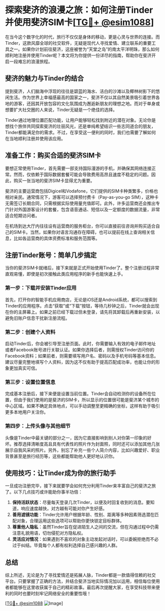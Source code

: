 # 探索斐济的浪漫之旅：如何注册Tinder并使用斐济SIM卡[[TG💪+ @esim1088](https://t.me/s/esim1088)]

在当今这个数字化的时代，旅行不仅仅是身体的移动，更是心灵与世界的连接。而Tinder，这款风靡全球的社交软件，无疑是现代人寻找爱情、建立联系的重要工具之一。如果你计划前往斐济，这座被誉为“天堂之岛”的南太平洋明珠，那么如何顺利地注册并使用Tinder呢？本文将为你提供一份详尽的指南，帮助你在斐济开启一段难忘的浪漫旅程。

## 斐济的魅力与Tinder的结合

提到斐济，人们脑海中浮现的往往是碧蓝的海水、洁白的沙滩以及椰林树影下的悠闲生活。作为世界上幸福感最高的国家之一，斐济不仅以其自然美景吸引着世界各地的游客，还因其开放包容的文化氛围成为邂逅新朋友的理想之地。而对于单身或想要扩大社交圈的人来说，Tinder无疑是一个绝佳的选择。

Tinder通过地理位置匹配功能，让用户能够轻松找到附近的潜在对象。无论你是想找个旅伴共同探索斐济的壮丽风光，还是单纯希望结识一些志同道合的朋友，Tinder都能满足你的需求。不过，在享受这一便利的同时，我们也需要了解如何在当地顺利注册并使用该应用。

## 准备工作：购买合适的斐济SIM卡

要想正常使用Tinder，首先需要一部支持国际漫游的手机，并确保其网络连接正常。然而，仅依赖于国际数据套餐可能会导致费用高昂且速度不稳定的问题。因此，购买一张当地的斐济SIM卡显得尤为重要。

斐济的主要运营商包括Digicel和Vodafone，它们提供的SIM卡种类繁多，价格也相对亲民。通常情况下，游客可以选择预付费卡（Pay-as-you-go SIM），这种卡无需签订长期合同，只需根据实际使用量充值即可。此外，许多运营商还会推出专门针对外国游客设计的套餐，包含语音通话、短信以及一定额度的数据流量，非常适合短期访问者。

在机场到达大厅内往往设有运营商的服务柜台，你可以直接前往咨询并购买适合自己的SIM卡。当然，如果你对语言沟通存在障碍，也可以提前在线上查询相关信息，比如各运营商的具体资费标准和服务范围等。

## 注册Tinder账号：简单几步搞定

当你的斐济SIM卡就绪后，接下来就是正式开始使用Tinder了。整个注册过程非常直观易懂，即使是初次接触此类应用程序的新手也能快速上手。

### 第一步：下载并安装Tinder应用

首先，打开你的智能手机应用商店，无论是iOS还是Android系统，都可以搜索到Tinder的应用程序。点击“获取”或“下载”按钮，等待几秒钟之后，Tinder就会出现在你的主屏幕上。如果之前已经下载过但未登录，请先将其卸载后再重新安装，以避免旧账户信息干扰新注册流程。

### 第二步：创建个人资料

启动Tinder后，你会被引导至注册页面。此时，你需要输入有效的电子邮件地址或者Facebook账号进行关联认证。如果你选择后者，则需授权Tinder访问你的Facebook资料；如果前者，则需要填写用户名、密码以及手机号码等基本信息。建议尽量完整地填写个人资料，因为这不仅有助于提高匹配成功率，也能让你的形象更加真实可信。

### 第三步：设置位置信息

完成基本注册后，接下来便是设置当前位置。Tinder会自动检测你的设备所在位置，但由于我们使用的是斐济的SIM卡，所以显示的位置很可能是斐济某个城市的中心区域。如果不确定具体地点，可以手动调整至更精确的坐标，这样有助于吸引更多本地用户关注你。

### 第四步：上传头像与其他细节

头像是Tinder中最关键的部分之一，因为它直接影响到别人对你第一印象的好坏。推荐选择清晰度高且具有代表性的照片作为封面照，同时还可以添加其他几张展示自我风采的照片。另外，别忘了补充一些个人简介内容，比如兴趣爱好、职业背景甚至是旅行经历等，这些都能帮助他人更好地认识你。

## 使用技巧：让Tinder成为你的旅行助手

一旦成功注册完毕，接下来就要学会如何充分利用Tinder来丰富自己的斐济之旅了。以下几点技巧或许能助你事半功倍：

1. **保持活跃状态**：尽量每天登录几次Tinder，以便及时回复收到的消息。要知道，响应速度越快，对方越有可能对你产生好感。
2. **善用滤镜功能**：Tinder允许用户根据年龄、性别、距离等多种因素筛选潜在匹配对象，合理运用这些选项可以帮助你更快锁定目标群体。
3. **尊重他人隐私**：虽然Tinder旨在促进陌生人之间的交流，但在沟通过程中仍需注意礼貌用语，切勿侵犯对方隐私权。
4. **灵活应对情况**：如果遇到不喜欢的对象主动发起对话时，可以委婉拒绝而不必过于纠结。毕竟每个人都有权利选择自己感兴趣的人群。

## 总结

综上所述，无论是为了寻找爱情还是拓展人脉，Tinder都是一款值得信赖的社交平台。只要掌握了正确的方法，并结合斐济当地实际情况加以运用，相信每位使用者都能够在这里收获属于自己的精彩故事。最后再次提醒大家，在享受科技带来便利的同时也要时刻牢记网络安全的重要性哦！

[[TG💪+ @esim1088](https://t.me/s/esim1088) ![Image](https://i.postimg.cc/4NQfJmqS/Snipaste-2025-05-13-00-14-12.png)]